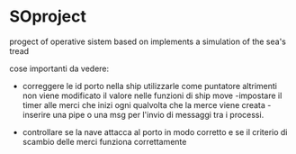# SOproject

progect of operative sistem based on implements a simulation of the sea's tread

cose importanti da vedere:

- correggere le id porto nella ship utilizzarle come puntatore altrimenti non viene modificato il valore nelle funzioni di ship move
  -impostare il timer alle merci che inizi ogni qualvolta che la merce viene creata
  -inserire una pipe o una msg per l'invio di messaggi tra i processi.

- controllare se la nave attacca al porto in modo corretto e se il criterio di scambio delle merci funziona correttamente
